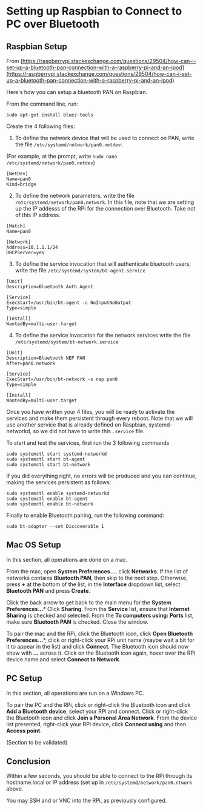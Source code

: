 # Setting up Raspbian to Connect to PC over Bluetooth

## Raspbian Setup

From [https://raspberrypi.stackexchange.com/questions/29504/how-can-i-set-up-a-bluetooth-pan-connection-with-a-raspberry-pi-and-an-ipod](https://raspberrypi.stackexchange.com/questions/29504/how-can-i-set-up-a-bluetooth-pan-connection-with-a-raspberry-pi-and-an-ipod)

Here's how you can setup a bluetooth PAN on Raspbian.

From the command line, run:
```
sudo apt-get install bluez-tools
```

Create the 4 following files:

1) To define the network device that will be used to connect on PAN, write the file `/etc/systemd/network/pan0.netdev`:

(For example, at the prompt, write `sudo nano /etc/systemd/network/pan0.netdev`)

```
[NetDev]
Name=pan0
Kind=bridge
```

2) To define the network parameters, write the file `/etc/systemd/network/pan0.network`. In this file, note that we are setting up the IP addesss of the RPi for the connection over Bluetooth. Take not of this IP address.

```
[Match]
Name=pan0

[Network]
Address=10.1.1.1/24
DHCPServer=yes
```

3) To define the service invocation that will authenticate bluetooth users, write the file `/etc/systemd/system/bt-agent.service`

```
[Unit]
Description=Bluetooth Auth Agent

[Service]
ExecStart=/usr/bin/bt-agent -c NoInputNoOutput
Type=simple

[Install]
WantedBy=multi-user.target
```

4) To define the service invocation for the network services write the file `/etc/systemd/system/bt-network.service`

```
[Unit]
Description=Bluetooth NEP PAN
After=pan0.network

[Service]
ExecStart=/usr/bin/bt-network -s nap pan0
Type=simple

[Install]
WantedBy=multi-user.target
```

Once you have written your 4 files, you will be ready to activate the services and make them persistent through every reboot. Note that we will use another service that is already defined on Raspbian, systemd-networkd, so we did not have to write this `.service` file.

To start and test the services, first run the 3 following commands
```
sudo systemctl start systemd-networkd
sudo systemctl start bt-agent
sudo systemctl start bt-network
```

If you did everything right, no errors will be produced and you can continue, making the services persistent as follows:
```
sudo systemctl enable systemd-networkd
sudo systemctl enable bt-agent
sudo systemctl enable bt-network
```

Finally to enable Bluetooth pairing, run the following command:

```
sudo bt-adapter --set Discoverable 1
```

## Mac OS Setup

In this section, all operations are done on a mac.

From the mac, open **System Preferences...**, click **Networks**.
If the list of networks contains **Bluetooth PAN**, then skip to the next step.
Otherwise, press **+** at the bottom of the list, in the **Interface** dropdown list, select **Bluetooth PAN** and press **Create**.

Click the back arrow to get back to the main menu for the **System Preferences...***
Click **Sharing**.
From the **Service** list, ensure that **Internet Sharing** is checked and selected.
From the **To computers using: Ports** list, make sure **Bluetooth PAN** is checked.
Close the window.

To pair the mac and the RPi, click the Bluetooth icon, click **Open Bluetooth Preferences...***, click or right-click your RPi unit name (maybe wait a bit for it to appear in the list) and click **Connect**.
The Bluetooth icon should now show with **...** across it.
Click on the Bluetooth icon again, hover over the RPi device name and select **Connect to Network**.

## PC Setup

In this section, all operations are run on a Windows PC.

To pair the PC and the RPi, click or right-click the Bluetooth icon and click **Add a Bluetooth device**, select your RPi and connect.
Click or right-click the Bluetooth icon and click **Join a Personal Area Network**.
From the device list presented, right-click your RPi device, click **Connect using** and then **Access point**.

(Section to be validated)

## Conclusion

Within a few seconds, you should be able to connect to the RPi through its hostname.local or IP address (set up in `/etc/systemd/network/pan0.ntwork` above.

You may SSH and or VNC into the RPi, as previously configured.

